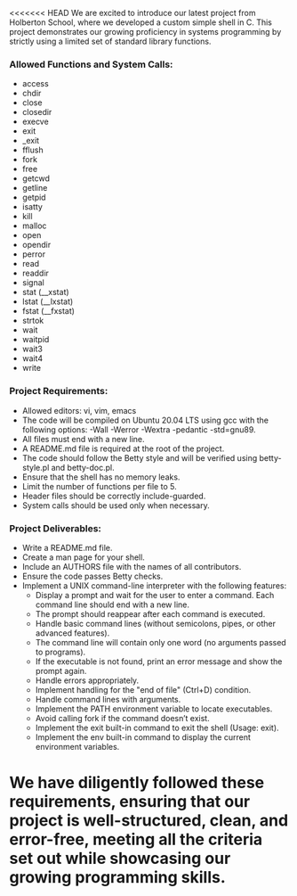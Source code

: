 <<<<<<< HEAD
We are excited to introduce our latest project from Holberton School, where we developed a custom simple shell in C. This project demonstrates our growing proficiency in systems programming by strictly using a limited set of standard library functions.

### Allowed Functions and System Calls:
- access
- chdir
- close
- closedir
- execve
- exit
- _exit
- fflush
- fork
- free
- getcwd
- getline
- getpid
- isatty
- kill
- malloc
- open
- opendir
- perror
- read
- readdir
- signal
- stat (__xstat)
- lstat (__lxstat)
- fstat (__fxstat)
- strtok
- wait
- waitpid
- wait3
- wait4
- write

### Project Requirements:
- Allowed editors: vi, vim, emacs
- The code will be compiled on Ubuntu 20.04 LTS using gcc with the following options: -Wall -Werror -Wextra -pedantic -std=gnu89.
- All files must end with a new line.
- A README.md file is required at the root of the project.
- The code should follow the Betty style and will be verified using betty-style.pl and betty-doc.pl.
- Ensure that the shell has no memory leaks.
- Limit the number of functions per file to 5.
- Header files should be correctly include-guarded.
- System calls should be used only when necessary.

### Project Deliverables:
- Write a README.md file.
- Create a man page for your shell.
- Include an AUTHORS file with the names of all contributors.
- Ensure the code passes Betty checks.
- Implement a UNIX command-line interpreter with the following features:
  - Display a prompt and wait for the user to enter a command. Each command line should end with a new line.
  - The prompt should reappear after each command is executed.
  - Handle basic command lines (without semicolons, pipes, or other advanced features).
  - The command line will contain only one word (no arguments passed to programs).
  - If the executable is not found, print an error message and show the prompt again.
  - Handle errors appropriately.
  - Implement handling for the "end of file" (Ctrl+D) condition.
  - Handle command lines with arguments.
  - Implement the PATH environment variable to locate executables.
  - Avoid calling fork if the command doesn’t exist.
  - Implement the exit built-in command to exit the shell (Usage: exit).
  - Implement the env built-in command to display the current environment variables.

We have diligently followed these requirements, ensuring that our project is well-structured, clean, and error-free, meeting all the criteria set out while showcasing our growing programming skills.
=======
